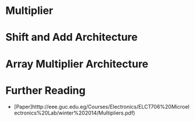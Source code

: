 # Multiplier

# Shift and Add Architecture

# Array Multiplier Architecture

# Further Reading

* [Paper]htttp://eee.guc.edu.eg/Courses/Electronics/ELCT706%20Microelectronics%20Lab/winter%202014/Multipliers.pdf)
